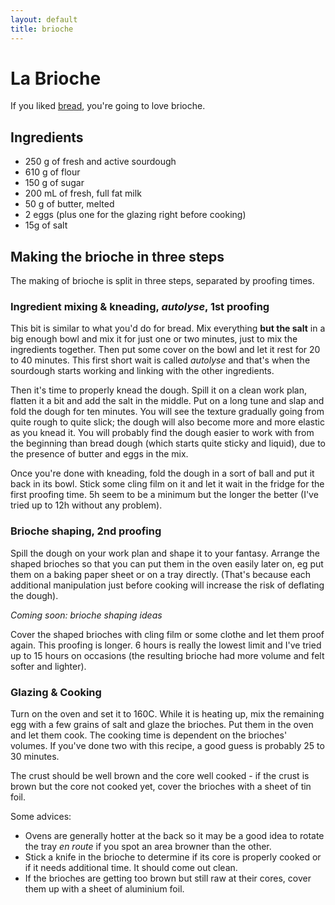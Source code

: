 ```yaml
---
layout: default
title: brioche
---
```


# La Brioche

If you liked [bread](pain.html), you're going to love brioche.


## Ingredients

* 250 g of fresh and active sourdough
* 610 g of flour
* 150 g of sugar
* 200 mL of fresh, full fat milk
* 50 g of butter, melted
* 2 eggs (plus one for the glazing right before cooking)
* 15g of salt


## Making the brioche in three steps

The making of brioche is split in three steps, separated by proofing times.


### Ingredient mixing & kneading, *autolyse*, 1st proofing

This bit is similar to what you'd do for bread. Mix everything **but the salt**
in a big enough bowl and mix it for just one or two minutes, just to mix the
ingredients together. Then put some cover on the bowl and let it rest for 20 to
40 minutes. This first short wait is called *autolyse* and that's when the
sourdough starts working and linking with the other ingredients.


Then it's time to properly knead the dough. Spill it on a clean work plan,
flatten it a bit and add the salt in the middle. Put on a long tune and slap and
fold the dough for ten minutes. You will see the texture gradually going from
quite rough to quite slick; the dough will also become more and more elastic as
you knead it. You will probably find the dough easier to work with from the
beginning than bread dough (which starts quite sticky and liquid), due to the
presence of butter and eggs in the mix.


Once you're done with kneading, fold the dough in a sort of ball and put it back
in its bowl. Stick some cling film on it and let it wait in the fridge for the
first proofing time. 5h seem to be a minimum but the longer the better (I've
tried up to 12h without any problem).


### Brioche shaping, 2nd proofing

Spill the dough on your work plan and shape it to your fantasy. Arrange the
shaped brioches so that you can put them in the oven easily later on, eg put
them on a baking paper sheet or on a tray directly. (That's because each
additional manipulation just before cooking will increase the risk of deflating
the dough).

*Coming soon: brioche shaping ideas*

Cover the shaped brioches with cling film or some clothe and let them proof
again. This proofing is longer. 6 hours is really the lowest limit and I've
tried up to 15 hours on occasions (the resulting brioche had more volume and
felt softer and lighter).


### Glazing & Cooking

Turn on the oven and set it to 160C. While it is heating up, mix the remaining
egg with a few grains of salt and glaze the brioches. Put them in the oven and
let them cook. The cooking time is dependent on the brioches' volumes. If you've
done two with this recipe, a good guess is probably 25 to 30 minutes.

The crust should be well brown and the core well cooked - if the crust is brown
but the core not cooked yet, cover the brioches with a sheet of tin foil.

Some advices:

* Ovens are generally hotter at the back so it may be a good idea to rotate the
tray *en route* if you spot an area browner than the other.
* Stick a knife in the brioche to determine if its core is properly cooked or if
it needs additional time. It should come out clean.
* If the brioches are getting too brown but still raw at their cores, cover them
up with a sheet of aluminium foil.


